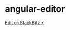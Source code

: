 # angular-editor

[Edit on StackBlitz ⚡️](https://stackblitz.com/edit/angular-editor-wysiwyg-rb6mtt)
